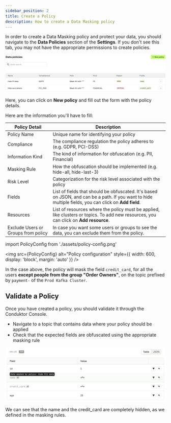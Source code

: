 ```yaml
---
sidebar_position: 2
title: Create a Policy
description: How to create a Data Masking policy
---
```


In order to create a Data Masking policy and protect your data, you should navigate to the **Data Policies** section of the **Settings**. If you don't see this tab, you may not have the appropriate permissions to create policies.

![List of policies](assets/data-policies.png)

Here, you can click on **New policy** and fill out the form with the policy details.

Here are the information you'll have to fill:

| Policy Detail                       | Description                                                                                                                                           |
|-------------------------------------|-------------------------------------------------------------------------------------------------------------------------------------------------------|
| Policy Name                         | Unique name for identifying your policy                                                                                                               |
| Compliance                          | The compliance regulation the policy adheres to (e.g. GDPR, PCI-DSS)                                                                                  |
| Information Kind                    | The kind of information for obfuscation (e.g. PII, Financial)                                                                                         |
| Masking Rule                        | How the obfuscation should be implemented (e.g. hide-all, hide-last-3)                                                                                |
| Risk Level                          | Categorization for the risk level associated with the policy                                                                                          |
| Fields                              | List of fields that should be obfuscated. It's based on JSON, and can be a path. If you want to hide multiple fields, you can click on **Add field**. |
| Resources                           | List of resources where the policy must be applied, like clusters or topics. To add new resources, you can click on **Add resource**.                 |
| Exclude Users or Groups from policy | In case you want some users or groups to see the data, you can exclude them from the policy.                                                          |

import PolicyConfig from './assets/policy-config.png'

<img src={PolicyConfig} alt="Policy configuration" style={{ width: 600, display: 'block', margin: 'auto' }} />

In the case above, the policy will mask the field `credit_card`, for all the users **except people from the group "Order Owners"**, on the topic prefixed by `payment-` of the `Prod Kafka Cluster`.

## Validate a Policy
Once you have created a policy, you should validate it through the Conduktor Console. 

* Navigate to a topic that contains data where your policy should be applied
* Check that the expected fields are obfuscated using the appropriate masking rule

![Example of masked data](assets/masked-data.png)

We can see that the name and the credit_card are completely hidden, as we defined in the masking rules.
